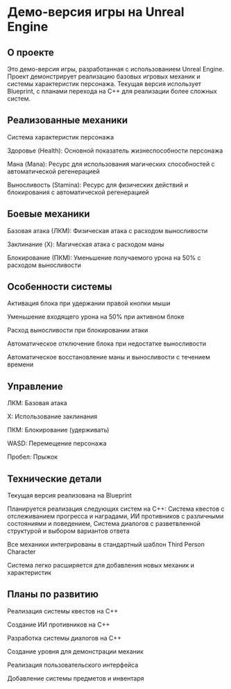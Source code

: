 # Демо-версия игры на Unreal Engine

## О проекте

Это демо-версия игры, разработанная с использованием Unreal Engine. Проект демонстрирует реализацию базовых игровых механик и системы характеристик персонажа. Текущая версия использует Blueprint, с планами перехода на C++ для реализации более сложных систем.

## Реализованные механики

Система характеристик персонажа

Здоровье (Health): Основной показатель жизнеспособности персонажа

Мана (Mana): Ресурс для использования магических способностей с автоматической регенерацией

Выносливость (Stamina): Ресурс для физических действий и блокирования с автоматической регенерацией

## Боевые механики

Базовая атака (ЛКМ): Физическая атака с расходом выносливости

Заклинание (X): Магическая атака с расходом маны

Блокирование (ПКМ): Уменьшение получаемого урона на 50% с расходом выносливости

## Особенности системы

Активация блока при удержании правой кнопки мыши

Уменьшение входящего урона на 50% при активном блоке

Расход выносливости при блокировании атаки

Автоматическое отключение блока при недостатке выносливости

Автоматическое восстановление маны и выносливости с течением времени

## Управление

ЛКМ: Базовая атака

X: Использование заклинания

ПКМ: Блокирование (удерживать)

WASD: Перемещение персонажа

Пробел: Прыжок

## Технические детали

Текущая версия реализована на Blueprint

Планируется реализация следующих систем на C++: Система квестов с отслеживанием прогресса и наградами, ИИ противников с различными состояниями и поведением, Система диалогов с разветвленной структурой и выбором вариантов ответа


Все механики интегрированы в стандартный шаблон Third Person Character

Система легко расширяется для добавления новых механик и характеристик

## Планы по развитию

Реализация системы квестов на C++

Создание ИИ противников на C++

Разработка системы диалогов на C++

Создание уровня для демонстрации механик

Реализация пользовательского интерфейса

Добавление системы предметов и инвентаря
